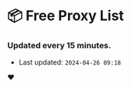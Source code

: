 # :package: Free Proxy List
### Updated every 15 minutes.

- Last updated: `2024-04-26 09:18`

:heart:

